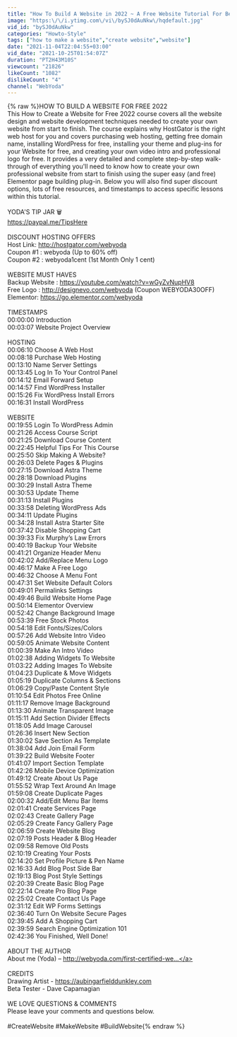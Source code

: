 ```yaml
---
title: "How To Build A Website in 2022 ~ A Free Website Tutorial For Beginners"
image: "https:\/\/i.ytimg.com\/vi\/bySJ0dAuNkw\/hqdefault.jpg"
vid_id: "bySJ0dAuNkw"
categories: "Howto-Style"
tags: ["how to make a website","create website","website"]
date: "2021-11-04T22:04:55+03:00"
vid_date: "2021-10-25T01:54:07Z"
duration: "PT2H43M10S"
viewcount: "21826"
likeCount: "1082"
dislikeCount: "4"
channel: "WebYoda"
---
```

{% raw %}HOW TO BUILD A WEBSITE FOR FREE 2022<br />This How to Create a Website for Free 2022 course covers all the website design and website development techniques needed to create your own website from start to finish. The course explains why HostGator is the right web host for you and covers purchasing web hosting, getting free domain name, installing WordPress for free, installing your theme and plug-ins for your Website for free, and creating your own video intro and professional logo for free. It provides a very detailed and complete step-by-step walk-through of everything you'll need to know how to create your own professional website from start to finish using the super easy (and free) Elementor page building plug-in. Below you will also find super discount options, lots of free resources, and  timestamps to access specific lessons within this tutorial. <br /><br />YODA'S TIP JAR 🗑️<br /><a rel="nofollow" target="blank" href="https://paypal.me/TipsHere">https://paypal.me/TipsHere</a><br /><br />DISCOUNT HOSTING OFFERS<br />Host Link: <a rel="nofollow" target="blank" href="http://hostgator.com/webyoda">http://hostgator.com/webyoda</a><br />Coupon #1 : webyoda            (Up to 60% off)<br />Coupon #2 : webyoda1cent  (1st Month Only 1 cent)<br /><br />WEBSITE MUST HAVES<br />Backup Website : <a rel="nofollow" target="blank" href="https://youtube.com/watch?v=wGyZvNupHV8">https://youtube.com/watch?v=wGyZvNupHV8</a><br />Free Logo : <a rel="nofollow" target="blank" href="http://designevo.com/webyoda">http://designevo.com/webyoda</a>  (Coupon WEBYODA30OFF)<br />Elementor: <a rel="nofollow" target="blank" href="https://go.elementor.com/webyoda">https://go.elementor.com/webyoda</a><br /><br />TIMESTAMPS<br />00:00:00 Introduction<br />00:03:07 Website Project Overview<br /><br />HOSTING<br />00:06:10 Choose A Web Host<br />00:08:18 ​Purchase Web Hosting<br />00:13:10 Name Server Settings<br />00:13:45 Log In To Your Control Panel<br />00:14:12 Email Forward Setup<br />00:14:57 Find WordPress Installer<br />00:15:26 Fix WordPress Install Errors<br />00:16:31 Install WordPress<br /><br />WEBSITE<br />00:19:55 Login To WordPress Admin<br />00:21:26 Access Course Script<br />00:21:25 Download Course Content<br />00:22:45 Helpful Tips For This Course<br />00:25:50 Skip Making A Website?<br />00:26:03 Delete Pages &amp; Plugins<br />00:27:15 Download Astra Theme<br />00:28:18 Download Plugins<br />00:30:29 Install Astra Theme<br />00:30:53 Update Theme<br />00:31:13 Install Plugins<br />00:33:58 Deleting WordPress Ads<br />00:34:11 Update Plugins<br />00:34:28 Install Astra Starter Site<br />00:37:42 Disable Shopping Cart<br />00:39:33 Fix Murphy’s Law Errors<br />00:40:19 Backup Your Website<br />00:41:21 Organize Header Menu<br />00:42:02 Add/Replace Menu Logo<br />00:46:17 Make A Free Logo<br />00:46:32 Choose A Menu Font<br />00:47:31 Set Website Default Colors<br />00:49:01 Permalinks Settings<br />00:49:46 Build Website Home Page<br />00:50:14 Elementor Overview<br />00:52:42 Change Background Image<br />00:53:39 Free Stock Photos<br />00:54:18 Edit Fonts/Sizes/Colors<br />00:57:26 Add Website Intro Video<br />00:59:05 Animate Website Content<br />01:00:39 Make An Intro Video<br />01:02:38 Adding Widgets To Website<br />01:03:22 Adding Images To Website<br />01:04:23 Duplicate &amp; Move Widgets<br />01:05:19 Duplicate Columns &amp; Sections<br />01:06:29 Copy/Paste Content Style<br />01:10:54 Edit Photos Free Online<br />01:11:17 Remove Image Background<br />01:13:30 Animate Transparent Image<br />01:15:11 Add Section Divider Effects<br />01:18:05 Add Image Carousel<br />01:26:36 Insert New Section<br />01:30:02 Save Section As Template<br />01:38:04 Add Join Email Form<br />01:39:22 Build Website Footer<br />01:41:07 Import Section Template<br />01:42:26 Mobile Device Optimization<br />01:49:12 Create About Us Page<br />01:55:52 Wrap Text Around An Image<br />01:59:08 Create Duplicate Pages<br />02:00:32 Add/Edit Menu Bar Items<br />02:01:41 Create Services Page<br />02:02:43 Create Gallery Page<br />02:05:29 Create Fancy Gallery Page<br />02:06:59 Create Website Blog<br />02:07:19 Posts Header &amp; Blog Header<br />02:09:58 Remove Old Posts<br />02:10:19 Creating Your Posts<br />02:14:20 Set Profile Picture &amp; Pen Name<br />02:16:33 Add Blog Post Side Bar<br />02:19:13 Blog Post Style Settings<br />02:20:39 Create Basic Blog Page<br />02:22:14 Create Pro Blog Page<br />02:25:02 Create Contact Us Page<br />02:31:12 Edit WP Forms Settings<br />02:36:40 Turn On Website Secure Pages<br />02:39:45 Add A Shopping Cart<br />02:39:59 Search Engine Optimization 101<br />02:42:36 You Finished, Well Done!<br /><br />ABOUT THE AUTHOR<br />About me (Yoda) – <a rel="nofollow" target="blank" href="http://webyoda.com/first-certified-we...">http://webyoda.com/first-certified-we...</a><br /><br />CREDITS<br />Drawing Artist - <a rel="nofollow" target="blank" href="https://aubingarfielddunkley.com">https://aubingarfielddunkley.com</a><br />Beta Tester - Dave Capamagian<br /><br />WE LOVE QUESTIONS &amp; COMMENTS<br />Please leave your comments and questions below.<br /><br />#CreateWebsite #MakeWebsite #BuildWebsite{% endraw %}
